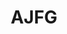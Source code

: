 ---
title: AJFG
layout: home

hero:
  name: AJFG
  text: Another JSON schema Form Generator
  tagline: Form generator based on JSON Schema
  actions:
    - theme: brand
      text: Get Started
      link: /intro/
    - theme: alt
      text: View on GitHub
      link: https://github.com/morgbn/ajfg

features:
  - icon: ✨
    title: Zero Configuration
    details: Just provide a JSON Schema, and the form will be generated via built-in components
  - icon: 🛠️
    title: Customizable
    details: You can use your own UI components
  - icon: ♻️
    title: <DRY>
    details: Don't repeat yourself, write json schemas and get your forms automatically
---